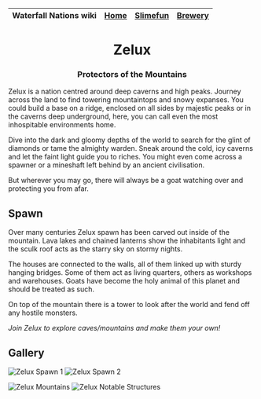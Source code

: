 | Waterfall Nations wiki | [Home](index.md) | [Slimefun](slimefun/index.md) | [Brewery](brewery/index.md) |
|:---|:-:|:-:|:-:|

<div align="center">
  
Zelux
======================================
### Protectors of the Mountains
</div>

Zelux is a nation centred around deep caverns and high peaks. Journey across the land to find towering mountaintops and snowy expanses. You could build a base on a ridge, enclosed on all sides by majestic peaks or in the caverns deep underground, here, you can call even the most inhospitable environments home.

Dive into the dark and gloomy depths of the world to search for the glint of diamonds or tame the almighty warden. Sneak around the cold, icy caverns and let the faint light guide you to riches. You might even come across a spawner or a mineshaft left behind by an ancient civilisation.

But wherever you may go, there will always be a goat watching over and protecting you from afar.

## Spawn

Over many centuries Zelux spawn has been carved out inside of the mountain. Lava lakes and chained lanterns show the inhabitants light and the sculk roof acts as the starry sky on stormy nights.

The houses are connected to the walls, all of them linked up with sturdy hanging bridges. Some of them act as living quarters, others as workshops and warehouses. Goats have become the holy animal of this planet and should be treated as such.

On top of the mountain there is a tower to look after the world and fend off any hostile monsters.

*Join Zelux to explore caves/mountains and make them your own!*

## Gallery

![Zelux Spawn 1](null)
![Zelux Spawn 2](null)

![Zelux Mountains](null)
![Zelux Notable Structures](null)
